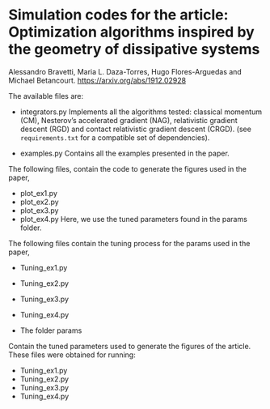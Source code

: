 # Simulation codes for the article: Optimization algorithms inspired by the geometry of dissipative systems
Alessandro Bravetti, Maria L. Daza-Torres, Hugo Flores-Arguedas and Michael Betancourt. https://arxiv.org/abs/1912.02928

The available files are:

- integrators.py
    Implements all the algorithms tested: classical momentum (CM),
    Nesterov’s  accelerated  gradient (NAG), relativistic gradient descent (RGD)
    and contact relativistic gradient descent (CRGD).
    (see `requirements.txt` for a compatible  set of dependencies).

- examples.py
    Contains all the examples presented in the paper.

The following files, contain the code to generate the figures used in the paper,
- plot_ex1.py
- plot_ex2.py
- plot_ex3.py
- plot_ex4.py
Here, we use the tuned parameters found in the params folder.


The following files contain the tuning process for the params used in the paper,

- Tuning_ex1.py
- Tuning_ex2.py
- Tuning_ex3.py
- Tuning_ex4.py

- The folder params

Contain the tuned parameters used to generate the figures of the article. These files were obtained
for running:

- Tuning_ex1.py
- Tuning_ex2.py
- Tuning_ex3.py
- Tuning_ex4.py
